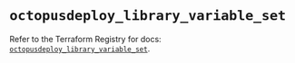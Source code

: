 # `octopusdeploy_library_variable_set`

Refer to the Terraform Registry for docs: [`octopusdeploy_library_variable_set`](https://registry.terraform.io/providers/octopusdeploylabs/octopusdeploy/0.43.2/docs/resources/library_variable_set).
